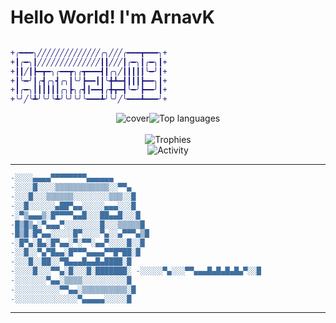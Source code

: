 <h1>Hello World! I'm ArnavK</h1><a href="https://github.com/ArnavK-09?tab=repositories" align="center">

```diff

+╭━━━╮╱╱╱╱╱╱╱╱╱╱╱╱╱╱╭╮╱╱╱╭━━━┳━━━╮+
+┃╭━╮┃╱╱╱╱╱╱╱╱╱╱╱╱╱╱┃┃╱╱╱┃╭━╮┃╭━╮┃+
+┃┃╱┃┣━┳━╮╭━━┳╮╭┳━━━┫┃╭╮╱┃┃┃┃┃╰━╯┃+
+┃╰━╯┃╭┫╭╮┫╭╮┃╰╯┣━━┃┃╰╋┻━┫┃┃┃┣━━╮┃+
+┃╭━╮┃┃┃┃┃┃╭╮┣╮╭┫┃━━┫╭╋┳━┫╰━╯┣━━╯┃+
+╰╯╱╰┻╯╰╯╰┻╯╰╯╰╯╰━━━┻╯╰╯╱╰━━━┻━━━╯+
```
<p align="center"><img src="https://github.com/ArnavK-09/ArnavK-09/assets/69188140/edb61f7f-465b-4201-9039-877461457d54" alt="cover" /><img src="https://github-readme-stats.vercel.app/api/top-langs/?username=ArnavK-09&langs_count=100&layout=compact&show_icons=true&include_all_commits=true&count_private=true&custom_title=Programming+Langauges&bg_color=ffffff00&title_color=c9d1d9&border_color=262626&text_color=c9c5c5&border_radius=3" alt="Top languages" /><br/><br/><img src="https://github-profile-trophy.vercel.app/?username=ArnavK-09&no-bg=true&no-frame=false&theme=buddhism&margin-h=15&margin-w=15&column=3" alt="Trophies" /><br/><img alt="Activity" src="https://github-readme-activity-graph.vercel.app/graph?username=ArnavK-09&theme=github-compact" /></p></a><hr />

```diff
-░░░░▄▄▄▄▀▀▀▀▀▀▀▀▄▄▄▄▄▄
-░░░░█░░░░▒▒▒▒▒▒▒▒▒▒▒▒░░▀▀▄
-░░░█░░░▒▒▒▒▒▒░░░░░░░░▒▒▒░░█
-░░█░░░░░░▄██▀▄▄░░░░░▄▄▄░░░█
-░▀▒▄▄▄▒░█▀▀▀▀▄▄█░░░██▄▄█░░░█
-█▒█▒▄░▀▄▄▄▀░░░░░░░░█░░░▒▒▒▒▒█
-█▒█░█▀▄▄░░░░░█▀░░░░▀▄░░▄▀▀▀▄▒█
-░█▀▄░█▄░█▀▄▄░▀░▀▀░▄▄▀░░░░█░░█
-░░█░░▀▄▀█▄▄░█▀▀▀▄▄▄▄▀▀█▀██░█
-░░░█░░██░░▀█▄▄▄█▄▄█▄████░█
-░░░░█░░░▀▀▄░█░░░█░███████░ -░░░░░▀▄░░░▀▀▄▄▄█▄█▄█▄█▄▀░░█
-░░░░░░░▀▄▄░▒▒▒▒░░░░░░░░░░█
-░░░░░░░░░░▀▀▄▄░▒▒▒▒▒▒▒▒▒▒░█
-░░░░░░░░░░░░░░▀▄▄▄▄▄░░░░░█

```

---
